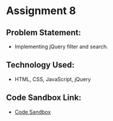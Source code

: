 # Assignment 8

## Problem Statement:
- Implementing jQuery filter and search.

## Technology Used:
- HTML, CSS, JavaScript, jQuery

## Code Sandbox Link:
- [Code Sandbox]()
